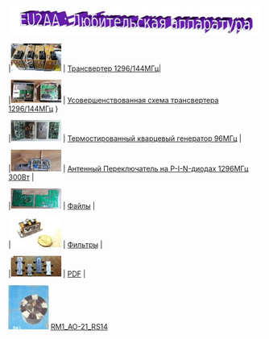 ![Любительская аппаратура](photo/E_AmRig.jpg)

|[![ ](photo/01296.jpg)](1296_144.md) | [Трансвертер 1296/144МГц](1296_144.md)|

|![ ](photo/012961.jpg) | [Усовершенствованная схема трансвертера 1296/144МГц](https://eu2aa.com/pdfs/1296_v2.pdf) }

|![ ](photo/0TXCO.jpg) | [Термостированный кварцевый генератор 96МГц](TXCO_96.md) |

|![ ](photo/0AP.jpg) | [Антенный Переключатель на P-I-N-диодах 1296МГц 300Вт](AP.md) |

|![ ](photo/0LK4.jpg) | [Файлы](FILES.md) |

|![ ](photo/0Fil.jpg) | [Фильтры](FIL.md) |

|![ ](photo/0LK3.jpg) | [PDF](PDF.md) |

[![RM1_AO-21_RS14](photo/28.jpg)](http://eu2aa.qrz.ru) [ RM1_AO-21_RS14 ](http://eu2aa.qrz.ru)
